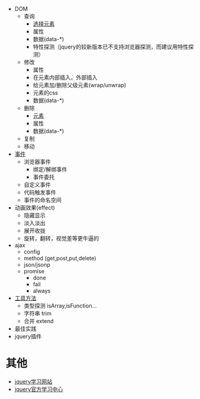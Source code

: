 * DOM
    * 查询
        * [选择元素](./select-elem.md)
        * 属性
        * 数据(data-*)
        * 特性探测（jquery的较新版本已不支持浏览器探测，而建议用特性探测）
    * 修改
        * 属性
        * 在元素内部插入，外部插入
        * 给元素加/删除父级元素(wrap/unwrap)
        * 元素的css
        * 数据(data-*)
    * 删除
        * [元素](./modify-elem.md#remove)
        * 属性
        * 数据(data-*)
    * 复制
    * 移动
* [事件](./event.md)
    * 浏览器事件
        * 绑定/解绑事件
        * 事件委托
    * 自定义事件
    * 代码触发事件
    * 事件的命名空间
* 动画效果(effect)
    * 隐藏显示
    * 淡入淡出
    * 展开收拢
    * 旋转，翻转，视觉差等更牛逼的 
* ajax
    * config
    * method (get,post,put,delete)
    * json/jsonp
    * promise
        * done
        * fail
        * always
* [工具方法](./utilities.md)
    * 类型探测 isArray,isFunction...
    * 字符串 trim
    * 合并 extend
* 最佳实践
* jquery插件

# 其他
* [jquery学习网站](http://www.learningjquery.com/)
* [jquery官方学习中心](http://learn.jquery.com/)